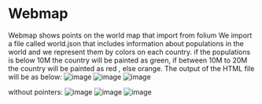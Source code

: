 # Webmap

Webmap shows points on the world map that import from folium 
We import a file called world.json that includes information about populations in the world and we represent them by colors on each country.
if the populations is below 10M the country will be painted as green, if between 10M to 20M the country will be painted as red , else orange.
The output of the HTML file will be as below:
![image](https://github.com/yarincoh/Webmap/assets/82727590/97f02e86-7ac1-44e9-ba8c-f7c2380a1748)
![image](https://github.com/yarincoh/Webmap/assets/82727590/a104cc19-52ee-41bf-b2f2-7d14330d3fde)
![image](https://github.com/yarincoh/Webmap/assets/82727590/e7968ed3-214d-4062-8eb4-d85f6c4af85e)

without pointers:
![image](https://github.com/yarincoh/Webmap/assets/82727590/abc40a30-718a-4ec0-a421-a46e57c5c82c)
![image](https://github.com/yarincoh/Webmap/assets/82727590/a5b223ae-6c2b-43e8-8bf0-83404d87951e)
![image](https://github.com/yarincoh/Webmap/assets/82727590/325aa432-84ba-4e27-9260-1007a373b3f7)


